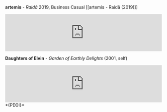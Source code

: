 **artemis** - *Raidā*
2019, Business Casual
[[artemis - Raidā (2019)]]
<iframe style="border: 0; width: 100%; height: 120px;" src="https://bandcamp.com/EmbeddedPlayer/album=2270901815/size=large/bgcol=333333/linkcol=ffffff/tracklist=false/artwork=small/transparent=true/" seamless><a href="https://music.businesscasual.biz/album/raid">Raidā by artemis</a></iframe>



**Daughters of Elvin** - *Garden of Earthly Delights*
(2001, self)
<iframe style="border: 0; width: 100%; height: 120px;" src="https://bandcamp.com/EmbeddedPlayer/album=1952733963/size=large/bgcol=333333/linkcol=ffffff/tracklist=false/artwork=small/transparent=true/" seamless><a href="https://daughtersofelvin.bandcamp.com/album/garden-of-earthly-delights">Garden of Earthly Delights by Daughters of Elvin</a></iframe>
*{ΡΕΘΙ}*